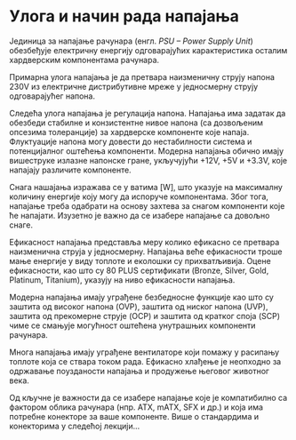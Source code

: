 # Улога и начин рада напајања

Јединица за напајање рачунара (енгл. *PSU – Power Supply Unit*) обезбеђује
електричну енергију одговарајућих карактеристика осталим хардверским
компонентама рачунара.

Примарна улога напајања је да претвара наизменичну струју напона 230V из
електричне дистрибутивне мреже у једносмерну струју одговарајућег напона.

Следећа улога напајања је регулација напона. Напајања има задатак да обезбеди
стабилне и конзистентне нивое напона (са дозвољеним опсезима толеранције) за
хардверске компоненте које напаја. Флуктуације напона могу довести до
нестабилности система и потенцијалног оштећења компоненти. Модерна напајања
обично имају вишеструке излазне напонске гране, укључујући +12V, +5V и +3.3V,
које напајају различите компоненте.

Снага нашајања изражава се у ватима [W], што указује на максималну количину
енергије коју могу да испоруче компонентама. Због тога, напајање треба одабрати
на основу захтева за снагом компоненти које ће напајати. Изузетно је важно да
се изабере напајање са довољно снаге.

Ефикасност напајања представља меру колико ефикасно се претвара наизменична
струја у једносмерну. Напајања веће ефикасности троше мање енергије у виду
топлоте и еколошки су прихватљивија. Оцене ефикасности, као што су 80 PLUS
сертификати (Bronze, Silver, Gold, Platinum, Titanium), указују на ниво
ефикасности напајања.

Модерна напајања имају уграђене безбедносне функције као што су заштита од
високог напона (OVP), заштита од ниског напона (UVP), заштита од прекомерне
струје (OCP) и заштита од кратког споја (SCP) чиме се смањује могућност
оштећена унутрашњих компоненти рачунара.

Многа напајања имају уграђене вентилаторе који помажу у расипању топлоте која
се ствара током рада. Ефикасно хлађење је неопходно за одржавање поузданости
напајања и продужење његовог животног века.

Од кључне је важности да се изабере напајање које је компатибилно са фактором
облика рачунара (нпр. ATX, mATX, SFX и др.) и која има потребне конекторе за
ваше компоненте. Више о стандардима и конекторима у следећој лекцији...
